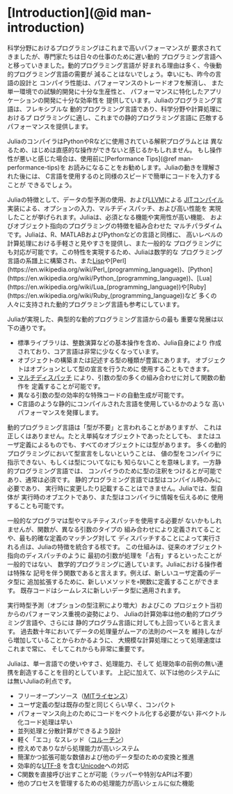 # [Introduction](@id man-introduction)
<!--
Scientific computing has traditionally required the highest performance, yet domain experts have
largely moved to slower dynamic languages for daily work. We believe there are many good reasons
to prefer dynamic languages for these applications, and we do not expect their use to diminish.
Fortunately, modern language design and compiler techniques make it possible to mostly eliminate
the performance trade-off and provide a single environment productive enough for prototyping and
efficient enough for deploying performance-intensive applications. The Julia programming language
fills this role: it is a flexible dynamic language, appropriate for scientific and numerical computing,
with performance comparable to traditional statically-typed languages.
-->
科学分野におけるプログラミングはこれまで高いパフォーマンスが
要求されてきましたが、専門家たちは日々の仕事のために遅い動的
プログラミング言語へと移っていきました。動的プログラミング言語が
好まれる理由は多く、今後動的プログラミング言語の需要が
減ることはないでしょう。幸いにも、昨今の言語の設計と
コンパイラ性能は、パフォーマンスのトレードオフを解消し、
また単一環境での試験的開発に十分な生産性と、
パフォーマンスに特化したアプリケーションの開発に十分な効率性を
提供しています。Juliaのプログラミング言語は、フレキシブルな
動的プログラミング言語であり、科学分野や計算処理におけるプ
ログラミングに適し、これまでの静的プログラミング言語に
匹敵するパフォーマンスを提供します。

<!--
Because Julia's compiler is different from the interpreters used for languages like Python or
R, you may find that Julia's performance is unintuitive at first. If you find that something is
slow, we highly recommend reading through the [Performance Tips](@ref man-performance-tips) section before trying anything
else. Once you understand how Julia works, it's easy to write code that's nearly as fast as C.
-->
JuliaのコンパイラはPythonやRなどに使用されている解釈プログラムとは
異なるため、はじめは直感的な操作ができないと感じるかもしれません。
もし操作性が悪いと感じた場合は、使用前に[Performance Tips](@ref man-performance-tips)を
お読みになることをお勧めします。Juliaの動きを理解された後には、
C言語を使用するのと同様のスピードで簡単にコードを入力することが
できるでしょう。

<!--
Julia features optional typing, multiple dispatch, and good performance, achieved using type inference
and [just-in-time (JIT) compilation](https://en.wikipedia.org/wiki/Just-in-time_compilation),
implemented using [LLVM](https://en.wikipedia.org/wiki/Low_Level_Virtual_Machine). It is multi-paradigm,
combining features of imperative, functional, and object-oriented programming. Julia provides
ease and expressiveness for high-level numerical computing, in the same way as languages such
as R, MATLAB, and Python, but also supports general programming. To achieve this, Julia builds
upon the lineage of mathematical programming languages, but also borrows much from popular dynamic
languages, including [Lisp](https://en.wikipedia.org/wiki/Lisp_(programming_language)), [Perl](https://en.wikipedia.org/wiki/Perl_(programming_language)),
[Python](https://en.wikipedia.org/wiki/Python_(programming_language)), [Lua](https://en.wikipedia.org/wiki/Lua_(programming_language)),
and [Ruby](https://en.wikipedia.org/wiki/Ruby_(programming_language)).
-->
Juliaの特徴として、データの型予測の使用、および[LLVM](https://en.wikipedia.org/wiki/Low_Level_Virtual_Machine)による
[JITコンパイル](https://en.wikipedia.org/wiki/Just-in-time_compilation)
実装による、オプションの入力、マルチディスパッチ、および高い性能を
実現したことが挙げられます。Juliaは、必須となる機能や実用性が高い機能、
およびオブジェクト指向のプログラミングの特徴を組み合わせた
マルチパラダイムです。Juliaは、R、MATLABおよびPythonなどの言語と同様に、
高いレベルの計算処理における手軽さと見やすさを提供し、また一般的な
プログラミングにも対応が可能です。この特性を実現するため、Juliaは数学的な
プログラミング言語の系譜上に構築され、また[Lisp](https://en.wikipedia.org/wiki/Lisp_(programming_language))や[Perl](https://en.wikipedia.org/wiki/Perl_(programming_language))、[Python](https://en.wikipedia.org/wiki/Python_(programming_language))、[Lua](https://en.wikipedia.org/wiki/Lua_(programming_language))や[Ruby](https://en.wikipedia.org/wiki/Ruby_(programming_language))など
多くの人々に支持された動的プログラミング言語も参考にしています。

<!--
The most significant departures of Julia from typical dynamic languages are:

  * The core language imposes very little; the standard library is written in Julia itself, including
    primitive operations like integer arithmetic
  * A rich language of types for constructing and describing objects, that can also optionally be
    used to make type declarations
  * The ability to define function behavior across many combinations of argument types via [multiple dispatch](https://en.wikipedia.org/wiki/Multiple_dispatch)
  * Automatic generation of efficient, specialized code for different argument types
  * Good performance, approaching that of statically-compiled languages like C
-->
Juliaが実現した、典型的な動的プログラミング言語からの最も
重要な発展は以下の通りです。

-   標準ライブラリは、整数演算などの基本操作を含め、Julia自身により
    作成されており、コア言語は非常に少なくなっています。
-   オブジェクトの構築または記述する型の種類が豊富にあります。
    オブジェクトはオプションとして型の宣言を行うために
    使用することもできます。
-   [マルチディスパッチ](https://en.wikipedia.org/wiki/Multiple_dispatch)
    により、引数の型の多くの組み合わせに対して関数の動作を
    定義することが可能です。
-   異なる引数の型の効率的な特殊コードの自動生成が可能です。
-   C言語のような静的にコンパイルされた言語を使用しているかのような
    高いパフォーマンスを発揮します。

<!--
Although one sometimes speaks of dynamic languages as being "typeless", they are definitely not:
every object, whether primitive or user-defined, has a type. The lack of type declarations in
most dynamic languages, however, means that one cannot instruct the compiler about the types of
values, and often cannot explicitly talk about types at all. In static languages, on the other
hand, while one can -- and usually must -- annotate types for the compiler, types exist only at
compile time and cannot be manipulated or expressed at run time. In Julia, types are themselves
run-time objects, and can also be used to convey information to the compiler.
-->
動的プログラミング言語は「型が不要」と言われることがありますが、
これは正しくはありません。たとえ単純なオブジェクトであったとしても、
またはユーザ定義によるものでも、すべてのオブジェクトには型があります。
多くの動的プログラミングにおいて型宣言をしないということは、
値の型をコンパイラに指示できない、もしくは型についてなにも
知らないことを意味します。一方静的プログラミング言語では、
コンパイラのために型の注釈をつけるとが可能であり、通常は必須です。
静的プログラミング言語では型はコンパイル時のみに必要であり、
実行時に変更したり記載することはできません。Juliaでは、型自体が
実行時のオブエクトであり、また型はコンパイラに情報を伝えるめに
使用することも可能です。

<!--
While the casual programmer need not explicitly use types or multiple dispatch, they are the core
unifying features of Julia: functions are defined on different combinations of argument types,
and applied by dispatching to the most specific matching definition. This model is a good fit
for mathematical programming, where it is unnatural for the first argument to "own" an operation
as in traditional object-oriented dispatch. Operators are just functions with special notation
-- to extend addition to new user-defined data types, you define new methods for the `+` function.
Existing code then seamlessly applies to the new data types.
-->
一般的なプログラマは型やマルチティスパッチを使用する必要が
ないかもしれませんが、関数が、異なる引数のタイプの
組み合わせにより定義されてることや、最も的確な定義のマッチング対して
ディスパッチすることによって実行される点は、Juliaの特徴を統合する核です。
この仕組みは、従来のオブジェクト指向のディスパッチのように
最初の引数が処理を「占有」するといったことが一般的ではない、
数学的プログラミングに適しています。Juliaにおける操作者は特殊な
記号を伴う関数であると言えます。例えば、新しいユーザ定義のデータ型に
追加拡張するために、新しいメソッドを`+`関数に定義することができます。
既存コードはシームレスに新しいデータ型に適用されます。
<!--
Partly because of run-time type inference (augmented by optional type annotations), and partly
because of a strong focus on performance from the inception of the project, Julia's computational
efficiency exceeds that of other dynamic languages, and even rivals that of statically-compiled
languages. For large scale numerical problems, speed always has been, continues to be, and probably
always will be crucial: the amount of data being processed has easily kept pace with Moore's Law
over the past decades.
-->
実行時型予測（オプションの型注釈により増大）およびこの
プロジェクト当初からのパフォーマンス重視の姿勢により、
Juliaの計算効率は他の動的プログラミング言語や、さらには
静的プログラム言語に対しても上回っていると言えます。
過去数十年においてデータの処理量がムーアの法則のペースを
維持しながら増加していることからわかるように、
大規模な計算処理にとって処理速度はこれまで常に、
そしてこれからも非常に重要です。

<!--
Julia aims to create an unprecedented combination of ease-of-use, power, and efficiency in a single
language. In addition to the above, some advantages of Julia over comparable systems include:

  * Free and open source ([MIT licensed](https://github.com/JuliaLang/julia/blob/master/LICENSE.md))
  * User-defined types are as fast and compact as built-ins
  * No need to vectorize code for performance; devectorized code is fast
  * Designed for parallelism and distributed computation
  * Lightweight "green" threading ([coroutines](https://en.wikipedia.org/wiki/Coroutine))
  * Unobtrusive yet powerful type system
  * Elegant and extensible conversions and promotions for numeric and other types
  * Efficient support for [Unicode](https://en.wikipedia.org/wiki/Unicode), including but not limited
    to [UTF-8](https://en.wikipedia.org/wiki/UTF-8)
  * Call C functions directly (no wrappers or special APIs needed)
  * Powerful shell-like capabilities for managing other processes
  * Lisp-like macros and other metaprogramming facilities
-->
Juliaは、単一言語での使いやすさ、処理能力、そして
処理効率の前例の無い連携を創造することを目的としています。
上記に加えて、以下は他のシステムには無いJuliaの利点です。

-   フリーオープンソース（[MITライセンス](https://github.com/JuliaLang/julia/blob/master/LICENSE.md)）
-   ユーザ定義の型は既存の型と同じくらい早く、コンパクト
-   パフォーマンス向上のためにコードをベクトル化する必要がない
    非ベクトル化コード処理は早い
-   並列処理と分散計算ができるよう設計
-   軽く「エコ」なスレッド（[コルーチン](https://en.wikipedia.org/wiki/Coroutine)）
-   控えめでありながら処理能力が高いシステム
-   簡潔かつ拡張可能な数値および他のデータ型のための変換と推進
-   効率的な[UTF-8](https://en.wikipedia.org/wiki/UTF-8)
    を含む[Unicode](https://en.wikipedia.org/wiki/Unicode)への対応
-   C関数を直接呼び出すことが可能（ラッパーや特別なAPIは不要）
-   他のプロセスを管理するための処理能力が高いシェルに似た機能

